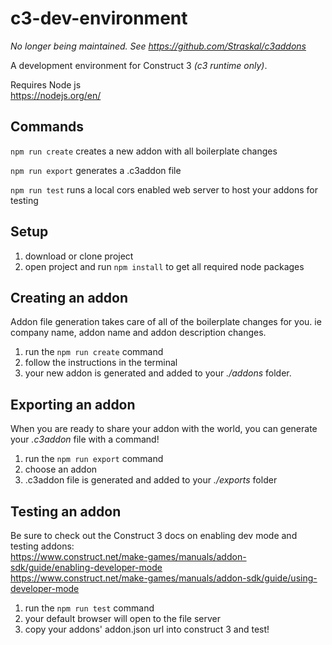 # c3-dev-environment
*No longer being maintained. See https://github.com/Straskal/c3addons*

A development environment for Construct 3 *(c3 runtime only)*.

Requires Node js \
https://nodejs.org/en/

## Commands
`npm run create` creates a new addon with all boilerplate changes

`npm run export` generates a .c3addon file

`npm run test` runs a local cors enabled web server to host your addons for testing

## Setup
1. download or clone project
2. open project and run `npm install` to get all required node packages

## Creating an addon
Addon file generation takes care of all of the boilerplate changes for you. ie company name, addon name and addon description changes.

1. run the `npm run create` command
2. follow the instructions in the terminal
3. your new addon is generated and added to your *./addons* folder.

## Exporting an addon
When you are ready to share your addon with the world, you can generate your *.c3addon* file with a command!

1. run the `npm run export` command
2. choose an addon
3. .c3addon file is generated and added to your *./exports* folder

## Testing an addon
Be sure to check out the Construct 3 docs on enabling dev mode and testing addons: \
https://www.construct.net/make-games/manuals/addon-sdk/guide/enabling-developer-mode \
https://www.construct.net/make-games/manuals/addon-sdk/guide/using-developer-mode


1. run the `npm run test` command
2. your default browser will open to the file server
3. copy your addons' addon.json url into construct 3 and test!
